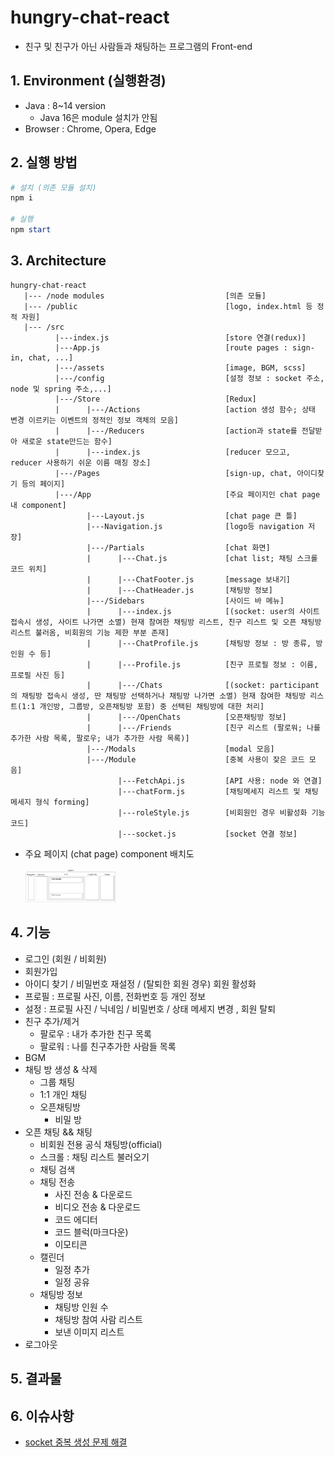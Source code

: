 # hungry-chat-react

- 친구 및 친구가 아닌 사람들과 채팅하는 프로그램의 Front-end

## 1. Environment (실행환경)

- Java : 8~14 version
    - Java 16은 module 설치가 안됨
- Browser : Chrome, Opera, Edge

## 2. 실행 방법

```powershell
# 설치 (의존 모듈 설치)
npm i

# 실행
npm start
```

## 3. Architecture

```text
hungry-chat-react
   |--- /node modules                           [의존 모듈]
   |--- /public                                 [logo, index.html 등 정적 자원]
   |--- /src                         
          |---index.js                          [store 연결(redux)]
          |---App.js                            [route pages : sign-in, chat, ...]
          |---/assets                           [image, BGM, scss]
          |---/config                           [설정 정보 : socket 주소, node 및 spring 주소,...]
          |---/Store                            [Redux]
          |      |---/Actions                   [action 생성 함수; 상태 변경 이르키는 이벤트의 정적인 정보 객체의 모음]
          |      |---/Reducers                  [action과 state를 전달받아 새로운 state만드는 함수]
          |      |---index.js                   [reducer 모으고, reducer 사용하기 쉬운 이름 매칭 장소]
          |---/Pages                            [sign-up, chat, 아이디찾기 등의 페이지]
          |---/App                              [주요 페이지인 chat page내 component]
                 |---Layout.js                  [chat page 큰 틀]
                 |---Navigation.js              [logo등 navigation 저장]
                 |---/Partials                  [chat 화면]
                 |      |---Chat.js             [chat list; 채팅 스크롤 코드 위치]
                 |      |---ChatFooter.js       [message 보내기]
                 |      |---ChatHeader.js       [채팅방 정보]
                 |---/Sidebars                  [사이드 바 메뉴]
                 |      |---index.js            [(socket: user의 사이트 접속시 생성, 사이트 나가면 소멸) 현재 참여한 채팅방 리스트, 친구 리스트 및 오픈 채팅방 리스트 불러옴, 비회원의 기능 제한 부분 존재]
                 |      |---ChatProfile.js      [채팅방 정보 : 방 종류, 방 인원 수 등]
                 |      |---Profile.js          [친구 프로필 정보 : 이름, 프로필 사진 등]
                 |      |---/Chats              [(socket: participant의 채팅방 접속시 생성, 딴 채팅방 선택하거나 채팅방 나가면 소멸) 현재 참여한 채팅방 리스트(1:1 개인방, 그룹방, 오픈채팅방 포함) 중 선택된 채팅방에 대한 처리]
                 |      |---/OpenChats          [오픈채팅방 정보]
                 |      |---/Friends            [친구 리스트 (팔로워; 나를 추가한 사람 목록, 팔로우; 내가 추가한 사람 목록)]
                 |---/Modals                    [modal 모음]
                 |---/Module                    [중복 사용이 잦은 코드 모음]
                        |---FetchApi.js         [API 사용: node 와 연결]
                        |---chatForm.js         [채팅메세지 리스트 및 채팅 메세지 형식 forming]
                        |---roleStyle.js        [비회원인 경우 비활성화 기능 코드]
                        |---socket.js           [socket 연결 정보]
```

- 주요 페이지 (chat page) component 배치도
    
    <img src="./doc/image/layout.png" width="30%" />
    

## 4. 기능

- 로그인 (회원 / 비회원)
- 회원가입
- 아이디 찾기 / 비밀번호 재설정 / (탈퇴한 회원 경우) 회원 활성화
- 프로필 : 프로필 사진, 이름, 전화번호 등 개인 정보
- 설정 : 프로필 사진 / 닉네임 / 비밀번호 / 상태 메세지 변경 , 회원 탈퇴
- 친구 추가/제거
    - 팔로우 : 내가 추가한 친구 목록
    - 팔로워 : 나를 친구추가한 사람들 목록
- BGM
- 채팅 방 생성 & 삭제
    - 그룹 채팅
    - 1:1 개인 채팅
    - 오픈채팅방
        - 비밀 방
- 오픈 채팅 && 채팅
    - 비회원 전용 공식 채팅방(official)
    - 스크롤 : 채팅 리스트 불러오기
    - 채팅 검색
    - 채팅 전송
        - 사진 전송 & 다운로드
        - 비디오 전송 & 다운로드
        - 코드 에디터
        - 코드 블럭(마크다운)
        - 이모티콘
    - 캘린더
        - 일정 추가
        - 일정 공유
    - 채팅방 정보
        - 채팅방 인원 수
        - 채팅방 참여 사람 리스트
        - 보낸 이미지 리스트
- 로그아웃

## 5. 결과물

## 6. 이슈사항

* [socket 중복 생성 문제 해결](https://velog.io/@mong-head/React-Socket-%EC%9D%B4%EB%B2%A4%ED%8A%B8-%EC%A4%91%EB%B3%B5-%ED%98%B8%EC%B6%9C-%EB%B0%A9%EC%A7%80)


